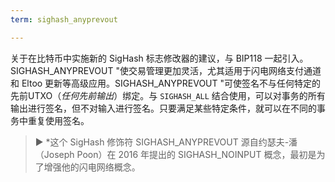 ```yaml
---
term: sighash_anyprevout

---
```

关于在比特币中实施新的 SigHash 标志修改器的建议，与 BIP118 一起引入。SIGHASH_ANYPREVOUT "使交易管理更加灵活，尤其适用于闪电网络支付通道和 Eltoo 更新等高级应用。SIGHASH_ANYPREVOUT "可使签名不与任何特定的先前UTXO（*任何先前输出*）绑定。与 `SIGHASH_ALL` 结合使用，可以对事务的所有输出进行签名，但不对输入进行签名。只要满足某些特定条件，就可以在不同的事务中重复使用签名。

> ► *这个 SigHash 修饰符 SIGHASH_ANYPREVOUT 源自约瑟夫-潘（Joseph Poon）在 2016 年提出的 SIGHASH_NOINPUT 概念，最初是为了增强他的闪电网络概念。